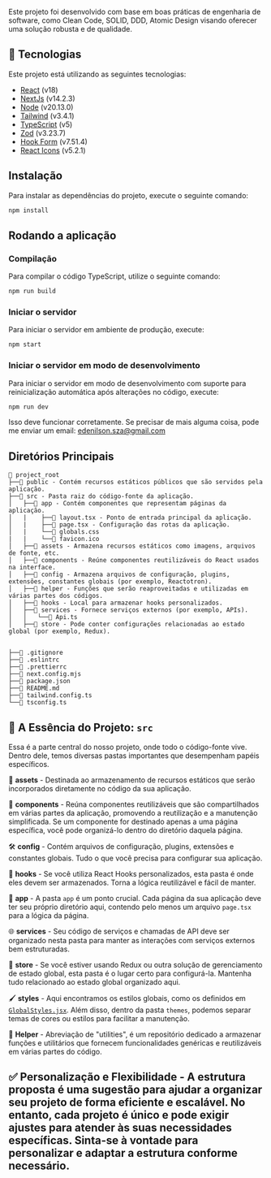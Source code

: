 Este projeto foi desenvolvido com base em boas práticas de engenharia de software, como Clean Code, SOLID, DDD, Atomic Design visando oferecer uma solução
robusta e de qualidade.

## 🚀 Tecnologias

Este projeto está utilizando as seguintes tecnologias:

- [React](https://react.dev/) (v18)
- [NextJs](https://nextjs.org/) (v14.2.3)
- [Node](https://nodejs.org/en) (v20.13.0)
- [Tailwind](https://www.npmjs.com/package/tailwindcss) (v3.4.1)
- [TypeScript](https://www.typescriptlang.org/) (v5)
- [Zod](https://www.npmjs.com/package/zod) (v3.23.7)
- [Hook Form](https://www.npmjs.com/package/react-hook-form) (v7.51.4)
- [React Icons](https://www.npmjs.com/package/react-icons) (v5.2.1)

## Instalação

Para instalar as dependências do projeto, execute o seguinte comando:

```bash
npm install
```

## Rodando a aplicação

### Compilação

Para compilar o código TypeScript, utilize o seguinte comando:

```bash
npm run build
```

### Iniciar o servidor

Para iniciar o servidor em ambiente de produção, execute:

```bash
npm start
```

### Iniciar o servidor em modo de desenvolvimento

Para iniciar o servidor em modo de desenvolvimento com suporte para reinicialização automática após alterações no código, execute:

```bash
npm run dev
```

Isso deve funcionar corretamente. Se precisar de mais alguma coisa, pode me enviar um email: edenilson.sza@gmail.com

## Diretórios Principais

```
📂 project_root
├──📁 public - Contém recursos estáticos públicos que são servidos pela aplicação.
├──📁 src - Pasta raiz do código-fonte da aplicação.
│   ├──📁 app - Contém componentes que representam páginas da aplicação.
│   |    ├──📄 layout.tsx - Ponto de entrada principal da aplicação.
│   |    ├──📄 page.tsx - Configuração das rotas da aplicação.
│   |    └──📄 globals.css
|   |    └──📄 favicon.ico
│   ├──📁 assets - Armazena recursos estáticos como imagens, arquivos de fonte, etc.
│   ├──📁 components - Reúne componentes reutilizáveis do React usados na interface.
│   ├──📁 config - Armazena arquivos de configuração, plugins, extensões, constantes globais (por exemplo, Reactotron).
│   ├──📁 helper - Funções que serão reaproveitadas e utilizadas em várias partes dos códigos.
│   ├──📁 hooks - Local para armazenar hooks personalizados.
│   ├──📁 services - Fornece serviços externos (por exemplo, APIs).
│   │   └──📄 Api.ts
│   ├──📁 store - Pode conter configurações relacionadas ao estado global (por exemplo, Redux).


├──📄 .gitignore
├──📄 .eslintrc
├──📄 .prettierrc
├──📄 next.config.mjs
├──📄 package.json
├──📄 README.md
├──📄 tailwind.config.ts
└──📄 tsconfig.ts
```

## 📁 **A Essência do Projeto: `src`**

Essa é a parte central do nosso projeto, onde todo o código-fonte vive. Dentro dele, temos diversas pastas importantes que desempenham papéis específicos.

🌟 **assets** - Destinada ao armazenamento de recursos estáticos que serão incorporados diretamente no código da sua aplicação.

🧩 **components** - Reúna componentes reutilizáveis que são compartilhados em várias partes da aplicação, promovendo a reutilização e a manutenção simplificada. Se um componente for destinado apenas a uma página específica, você pode organizá-lo dentro do diretório daquela página.

🛠️ **config** - Contém arquivos de configuração, plugins, extensões e constantes globais. Tudo o que você precisa para configurar sua aplicação.

🎣 **hooks** - Se você utiliza React Hooks personalizados, esta pasta é onde eles devem ser armazenados. Torna a lógica reutilizável e fácil de manter.

📃 **app** - A pasta `app` é um ponto crucial. Cada página da sua aplicação deve ter seu próprio diretório aqui, contendo pelo menos um arquivo `page.tsx` para a lógica da página.

🌐 **services** - Seu código de serviços e chamadas de API deve ser organizado nesta pasta para manter as interações com serviços externos bem estruturadas.

🧬 **store** - Se você estiver usando Redux ou outra solução de gerenciamento de estado global, esta pasta é o lugar certo para configurá-la. Mantenha tudo relacionado ao estado global organizado aqui.

🖌️ **styles** - Aqui encontramos os estilos globais, como os definidos em [`GlobalStyles.jsx`](https://gist.github.com/RochaGabriell/d941613b0a385fdf38abc0211ddf36b7). Além disso, dentro da pasta `themes`, podemos separar temas de cores ou estilos para facilitar a manutenção.

🧰 **Helper** - Abreviação de "utilities", é um repositório dedicado a armazenar funções e utilitários que fornecem funcionalidades genéricas e reutilizáveis em várias partes do código.


## ✅ **Personalização e Flexibilidade** - A estrutura proposta é uma sugestão para ajudar a organizar seu projeto de forma eficiente e escalável. No entanto, cada projeto é único e pode exigir ajustes para atender às suas necessidades específicas. Sinta-se à vontade para personalizar e adaptar a estrutura conforme necessário.
